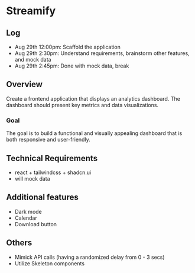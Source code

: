 # Streamify

## Log

- Aug 29th 12:00pm: Scaffold the application
- Aug 29th 2:30pm: Understand requirements, brainstorm other features, and mock data
- Aug 29th 2:45pm: Done with mock data, break

## Overview

Create a frontend application that displays an analytics dashboard.
The dashboard should present key metrics and data visualizations.

### Goal

The goal is to build a functional and visually appealing dashboard that is both responsive and user-friendly.

## Technical Requirements

- react + tailwindcss + shadcn.ui
- will mock data

## Additional features

- Dark mode
- Calendar
- Download button

## Others

- Mimick API calls (having a randomized delay from 0 - 3 secs)
- Utilize Skeleton components
